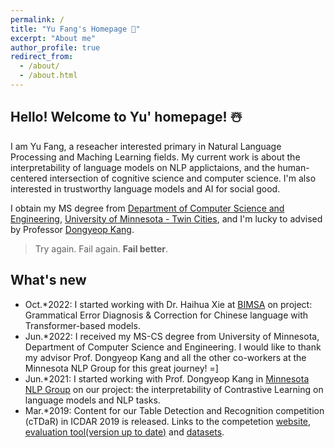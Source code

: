 ```yaml
---
permalink: /
title: "Yu Fang's Homepage 🐳"
excerpt: "About me"
author_profile: true
redirect_from: 
  - /about/
  - /about.html
---
```


## Hello! Welcome to Yu' homepage! ☃️


I am Yu Fang, a reseacher interested primary in Natural Language Processing and Maching Learning fields. My current work is about the interpretability of language models on NLP applictaions, and the human-centered intersection of cognitive science and computer science. I'm also interested in trustworthy language models and AI for social good.

I obtain my MS degree from [Department of Computer Science and Engineering](https://cse.umn.edu/cs), [University of Minnesota - Twin Cities](https://twin-cities.umn.edu/), and I'm lucky to advised by Professor [Dongyeop Kang](https://dykang.github.io/).

> Try again. Fail again. **Fail better**.


## What's new
- Oct.*2022: I started working with Dr. Haihua Xie at [BIMSA](https://www.bimsa.cn/) on project: Grammatical Error Diagnosis & Correction for Chinese language with Transformer-based models.
- Jun.*2022: I received my MS-CS degree from University of Minnesota, Department of Computer Science and Engineering. I would like to thank my advisor Prof. Dongyeop Kang and all the other co-workers at the Minnesota NLP Group for this great journey! =]
- Jun.*2021: I started working with Prof. Dongyeop Kang in [Minnesota NLP Group](http://cs-u-ada.cs.umn.edu/) on our project: the interpretability of Contrastive Learning on language models and NLP tasks.
- Mar.*2019: Content for our Table Detection and Recognition competition (cTDaR) in ICDAR 2019 is released. Links to the competetion [website](https://cndplab-founder.github.io/cTDaR2019/index.html), [evaluation tool(version up to date)](https://github.com/cndplab-founder/ctdar_measurement_tool) and [datasets](https://github.com/cndplab-founder/ICDAR2019_cTDaR).
